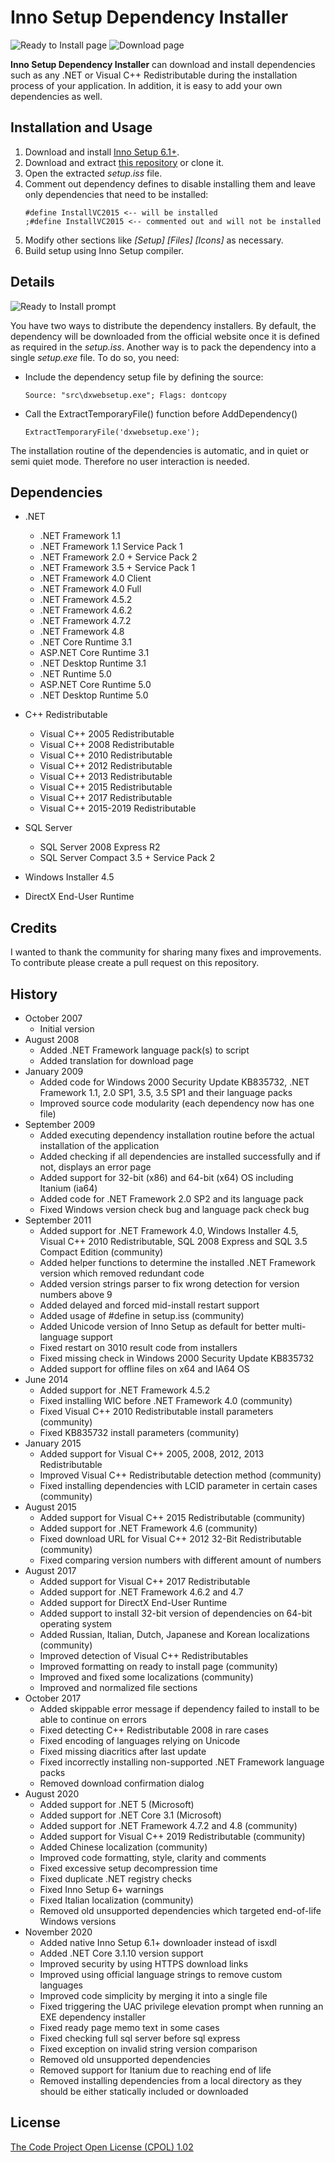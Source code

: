 # Inno Setup Dependency Installer

![Ready to Install page](https://cloud.githubusercontent.com/assets/10548881/26322035/f8abb420-3f31-11e7-8be7-5a73aa29194b.jpg)
![Download page](https://cloud.githubusercontent.com/assets/10548881/26322034/f8aa3ec4-3f31-11e7-8092-868814ea3d2b.jpg)

**Inno Setup Dependency Installer** can download and install dependencies such as any .NET or Visual C++ Redistributable during the installation process of your application. In addition, it is easy to add your own dependencies as well.

## Installation and Usage

1. Download and install [Inno Setup 6.1+](https://www.jrsoftware.org/isinfo.php).
2. Download and extract [this repository](https://github.com/DomGries/InnoDependencyInstaller/archive/master.zip) or clone it.
3. Open the extracted _setup.iss_ file.
4. Comment out dependency defines to disable installing them and leave only dependencies that need to be installed:
    ```
    #define InstallVC2015 <-- will be installed
    ;#define InstallVC2015 <-- commented out and will not be installed
    ```
5. Modify other sections like _[Setup] [Files] [Icons]_ as necessary.
6. Build setup using Inno Setup compiler.

## Details

![Ready to Install prompt](https://cloud.githubusercontent.com/assets/10548881/26322032/f8a87e7c-3f31-11e7-960b-1c2942f5851e.jpg)

You have two ways to distribute the dependency installers. By default, the dependency will be downloaded from the official website once it is defined as required in the _setup.iss_. Another way is to pack the dependency into a single _setup.exe_ file. To do so, you need:

* Include the dependency setup file by defining the source:

    `Source: "src\dxwebsetup.exe"; Flags: dontcopy`

* Call the ExtractTemporaryFile() function before AddDependency()  

    `ExtractTemporaryFile('dxwebsetup.exe');`

The installation routine of the dependencies is automatic, and in quiet or semi quiet mode. Therefore no user interaction is needed.

## Dependencies

* .NET
    * .NET Framework 1.1
    * .NET Framework 1.1 Service Pack 1
    * .NET Framework 2.0 + Service Pack 2
    * .NET Framework 3.5 + Service Pack 1
    * .NET Framework 4.0 Client
    * .NET Framework 4.0 Full
    * .NET Framework 4.5.2
    * .NET Framework 4.6.2
    * .NET Framework 4.7.2
    * .NET Framework 4.8
    * .NET Core Runtime 3.1
    * ASP.NET Core Runtime 3.1
    * .NET Desktop Runtime 3.1
    * .NET Runtime 5.0
    * ASP.NET Core Runtime 5.0
    * .NET Desktop Runtime 5.0

* C++ Redistributable
    * Visual C++ 2005 Redistributable
    * Visual C++ 2008 Redistributable
    * Visual C++ 2010 Redistributable
    * Visual C++ 2012 Redistributable
    * Visual C++ 2013 Redistributable
    * Visual C++ 2015 Redistributable
    * Visual C++ 2017 Redistributable
    * Visual C++ 2015-2019 Redistributable

* SQL Server
    * SQL Server 2008 Express R2
    * SQL Server Compact 3.5 + Service Pack 2

* Windows Installer 4.5
* DirectX End-User Runtime

## Credits

I wanted to thank the community for sharing many fixes and improvements. To contribute please create a pull request on this repository.

## History

* October 2007
    * Initial version
* August 2008
    * Added .NET Framework language pack(s) to script
    * Added translation for download page
* January 2009
    * Added code for Windows 2000 Security Update KB835732, .NET Framework 1.1, 2.0 SP1, 3.5, 3.5 SP1 and their language packs
    * Improved source code modularity (each dependency now has one file)
* September 2009
    * Added executing dependency installation routine before the actual installation of the application
    * Added checking if all dependencies are installed successfully and if not, displays an error page
    * Added support for 32-bit (x86) and 64-bit (x64) OS including Itanium (ia64)
    * Added code for .NET Framework 2.0 SP2 and its language pack
    * Fixed Windows version check bug and language pack check bug
* September 2011
    * Added support for .NET Framework 4.0, Windows Installer 4.5, Visual C++ 2010 Redistributable, SQL 2008 Express and SQL 3.5 Compact Edition (community)
    * Added helper functions to determine the installed .NET Framework version which removed redundant code
    * Added version strings parser to fix wrong detection for version numbers above 9
    * Added delayed and forced mid-install restart support
    * Added usage of #define in setup.iss (community)
    * Added Unicode version of Inno Setup as default for better multi-language support
    * Fixed restart on 3010 result code from installers
    * Fixed missing check in Windows 2000 Security Update KB835732
    * Added support for offline files on x64 and IA64 OS
* June 2014
    * Added support for .NET Framework 4.5.2
    * Fixed installing WIC before .NET Framework 4.0 (community)
    * Fixed Visual C++ 2010 Redistributable install parameters (community)
    * Fixed KB835732 install parameters (community)
* January 2015
    * Added support for Visual C++ 2005, 2008, 2012, 2013 Redistributable
    * Improved Visual C++ Redistributable detection method (community)
    * Fixed installing dependencies with LCID parameter in certain cases (community)
* August 2015
    * Added support for Visual C++ 2015 Redistributable (community)
    * Added support for .NET Framework 4.6 (community)
    * Fixed download URL for Visual C++ 2012 32-Bit Redistributable (community)
    * Fixed comparing version numbers with different amount of numbers
* August 2017
    * Added support for Visual C++ 2017 Redistributable
    * Added support for .NET Framework 4.6.2 and 4.7
    * Added support for DirectX End-User Runtime
    * Added support to install 32-bit version of dependencies on 64-bit operating system
    * Added Russian, Italian, Dutch, Japanese and Korean localizations (community)
    * Improved detection of Visual C++ Redistributables
    * Improved formatting on ready to install page (community)
    * Improved and fixed some localizations (community)
    * Improved and normalized file sections
* October 2017
    * Added skippable error message if dependency failed to install to be able to continue on errors
    * Fixed detecting C++ Redistributable 2008 in rare cases
    * Fixed encoding of languages relying on Unicode
    * Fixed missing diacritics after last update
    * Fixed incorrectly installing non-supported .NET Framework language packs
    * Removed download confirmation dialog
* August 2020
    * Added support for .NET 5 (Microsoft)
    * Added support for .NET Core 3.1 (Microsoft)
    * Added support for .NET Framework 4.7.2 and 4.8 (community)
    * Added support for Visual C++ 2019 Redistributable (community)
    * Added Chinese localization (community)
    * Improved code formatting, style, clarity and comments
    * Fixed excessive setup decompression time
    * Fixed duplicate .NET registry checks
    * Fixed Inno Setup 6+ warnings
    * Fixed Italian localization (community)
    * Removed old unsupported dependencies which targeted end-of-life Windows versions
* November 2020
    * Added native Inno Setup 6.1+ downloader instead of isxdl
    * Added .NET Core 3.1.10 version support
    * Improved security by using HTTPS download links
    * Improved using official language strings to remove custom languages
    * Improved code simplicity by merging it into a single file
    * Fixed triggering the UAC privilege elevation prompt when running an EXE dependency installer
    * Fixed ready page memo text in some cases
    * Fixed checking full sql server before sql express
    * Fixed exception on invalid string version comparison
    * Removed old unsupported dependencies
    * Removed support for Itanium due to reaching end of life
    * Removed installing dependencies from a local directory as they should be either statically included or downloaded

## License

[The Code Project Open License (CPOL) 1.02](https://github.com/stfx/innodependencyinstaller/blob/master/LICENSE.md)
